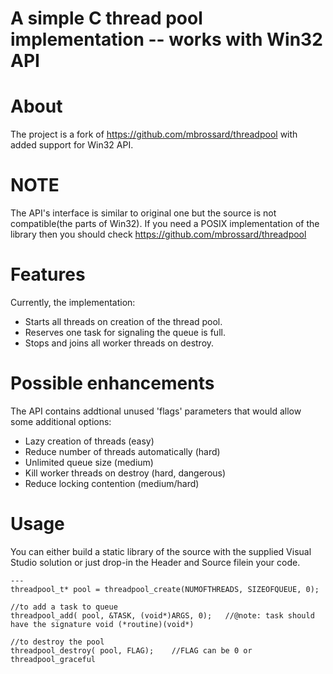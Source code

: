# A simple C thread pool implementation -- works with Win32 API

About
=====
The project is a fork of https://github.com/mbrossard/threadpool with added support for Win32 API. 
	
NOTE
====
The API's interface is similar to original one but the source is not compatible(the parts of Win32). If you need a POSIX implementation
of the library then you should check https://github.com/mbrossard/threadpool

Features
========
Currently, the implementation:
 * Starts all threads on creation of the thread pool.
 * Reserves one task for signaling the queue is full.
 * Stops and joins all worker threads on destroy.

Possible enhancements
=====================
The API contains addtional unused 'flags' parameters that would allow
some additional options:

 * Lazy creation of threads (easy)
 * Reduce number of threads automatically (hard)
 * Unlimited queue size (medium)
 * Kill worker threads on destroy (hard, dangerous)
 * Reduce locking contention (medium/hard)

Usage
=====
You can either build a static library of the source with the supplied Visual Studio solution or just drop-in the Header and Source filein your
code.
	
	---
	threadpool_t* pool = threadpool_create(NUMOFTHREADS, SIZEOFQUEUE, 0);

	//to add a task to queue
	threadpool_add( pool, &TASK, (void*)ARGS, 0);	//@note: task should have the signature void (*routine)(void*)
	
	//to destroy the pool
	threadpool_destroy( pool, FLAG);	//FLAG can be 0 or threadpool_graceful 

